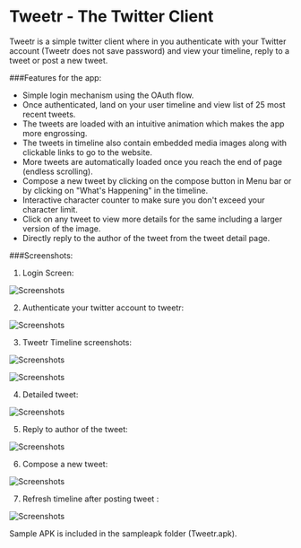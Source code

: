 Tweetr - The Twitter Client
=================

Tweetr is a simple twitter client where in you authenticate with your Twitter account (Tweetr does not save password) and view your timeline, reply to a tweet or post a new tweet.

###Features for the app:

* Simple login mechanism using the OAuth flow.
* Once authenticated, land on your user timeline and view list of 25 most recent tweets. 
* The tweets are loaded with an intuitive animation which makes the app more engrossing.
* The tweets in timeline also contain embedded media images along with clickable links to go to the website.
* More tweets are automatically loaded once you reach the end of page (endless scrolling).
* Compose a new tweet by clicking on the compose button in Menu bar or by clicking on "What's Happening" in the timeline.
* Interactive character counter to make sure you don't exceed your character limit.
* Click on any tweet to view more details for the same including a larger version of the image.
* Directly reply to the author of the tweet from the tweet detail page.

###Screenshots:

1) Login Screen:

![Screenshots](/sampleapk/1-Login.png "Screenshot Login")

2) Authenticate your twitter account to tweetr:

![Screenshots](/sampleapk/2-Authenticate.png "Screenshot authenticate")

3) Tweetr Timeline screenshots:

![Screenshots](/sampleapk/3a-TweetTimelineImage.png "Screenshot Timeline")

![Screenshots](/sampleapk/3b-TweetTimeline.png "Screenshot Timeline")

4) Detailed tweet:

![Screenshots](/sampleapk/4-DetailTweet.png "Screenshot Detail Tweet")

5) Reply to author of the tweet:

![Screenshots](/sampleapk/5-ReplyToUser.png "Screenshot Reply To User")

6) Compose a new tweet: 

![Screenshots](/sampleapk/6-Compose.png "Screenshot Compose ")

7) Refresh timeline after posting tweet :

![Screenshots](/sampleapk/7-RefreshTimelineOnResume.png "Screenshot Refresh timeline after posting tweet")

Sample APK is included in the sampleapk folder (Tweetr.apk).


